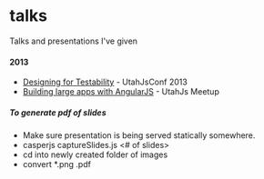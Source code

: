 talks
=====

Talks and presentations I've given

#### 2013

- [Designing for Testability](http://jmdobry.github.io/talks/2013/designing-for-testability) - UtahJsConf 2013
- [Building large apps with AngularJS](http://jmdobry.github.io/talks/2013/building-large-apps-with-angularjs) - UtahJs Meetup

##### To generate pdf of slides

- Make sure presentation is being served statically somewhere.
- casperjs captureSlides.js <urlOfPresentation> <# of slides>
- cd into newly created folder of images
- convert *.png <name of talk>.pdf
